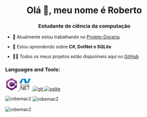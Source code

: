<h1 align="center">Olá 👋, meu nome é Roberto</h1>
<h3 align="center">Estudante de ciência da computação</h3>

- 🔭 Atualmente estou trabalhando no [Projeto-Doceria](https://github.com/Robemac2/Projeto-Doceria)

- 🌱 Estou aprendendo sobre **C#, DotNet e SQLite**

- 👨‍💻 Todos os meus projetos estão disponíveis aqui no [GitHub](https://github.com/Robemac2)

<h3 align="left">Languages and Tools:</h3>
<p align="left"> <a href="https://www.w3schools.com/cs/" target="_blank" rel="noreferrer"> <img src="https://raw.githubusercontent.com/devicons/devicon/master/icons/csharp/csharp-original.svg" alt="csharp" width="40" height="40"/> </a> <a href="https://dotnet.microsoft.com/" target="_blank" rel="noreferrer"> <img src="https://raw.githubusercontent.com/devicons/devicon/master/icons/dot-net/dot-net-original-wordmark.svg" alt="dotnet" width="40" height="40"/> </a> <a href="https://git-scm.com/" target="_blank" rel="noreferrer"> <img src="https://www.vectorlogo.zone/logos/git-scm/git-scm-icon.svg" alt="git" width="40" height="40"/> </a> <a href="https://www.sqlite.org/" target="_blank" rel="noreferrer"> <img src="https://www.vectorlogo.zone/logos/sqlite/sqlite-icon.svg" alt="sqlite" width="40" height="40"/> </a> </p>

<p><img align="left" src="https://github-readme-stats.vercel.app/api/top-langs?username=robemac2&show_icons=true&theme=dark&locale=en&layout=compact" alt="robemac2" /></p>

<p>&nbsp;<img align="center" src="https://github-readme-stats.vercel.app/api?username=robemac2&show_icons=true&theme=dark&locale=en" alt="robemac2" /></p>

<p><img align="center" src="https://github-readme-streak-stats.herokuapp.com/?user=robemac2&theme=dark" alt="robemac2" /></p>
